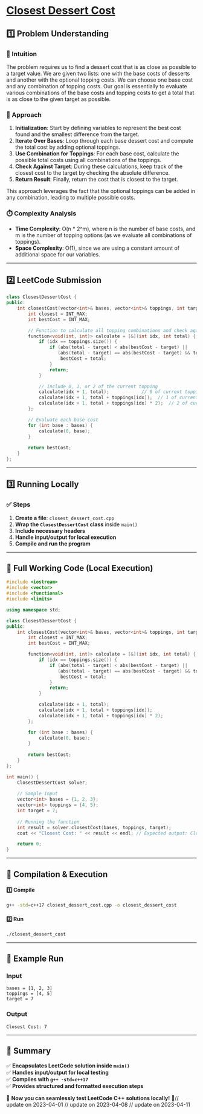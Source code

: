 # **[Closest Dessert Cost](https://leetcode.com/problems/closest-dessert-cost/description/)**  

## **1️⃣ Problem Understanding**  
### **📌 Intuition**  
The problem requires us to find a dessert cost that is as close as possible to a target value. We are given two lists: one with the base costs of desserts and another with the optional topping costs. We can choose one base cost and any combination of topping costs. Our goal is essentially to evaluate various combinations of the base costs and topping costs to get a total that is as close to the given target as possible.

### **🚀 Approach**  
1. **Initialization**: Start by defining variables to represent the best cost found and the smallest difference from the target.
2. **Iterate Over Bases**: Loop through each base dessert cost and compute the total cost by adding optional toppings.
3. **Use Combination for Toppings**: For each base cost, calculate the possible total costs using all combinations of the toppings.
4. **Check Against Target**: During these calculations, keep track of the closest cost to the target by checking the absolute difference.
5. **Return Result**: Finally, return the cost that is closest to the target.

This approach leverages the fact that the optional toppings can be added in any combination, leading to multiple possible costs.

### **⏱️ Complexity Analysis**  
- **Time Complexity**: O(n * 2^m), where n is the number of base costs, and m is the number of topping options (as we evaluate all combinations of toppings).
- **Space Complexity**: O(1), since we are using a constant amount of additional space for our variables.

---  

## **2️⃣ LeetCode Submission**  
```cpp
class ClosestDessertCost {
public:
    int closestCost(vector<int>& bases, vector<int>& toppings, int target) {
        int closest = INT_MAX;
        int bestCost = INT_MAX;

        // Function to calculate all topping combinations and check against target
        function<void(int, int)> calculate = [&](int idx, int total) {
            if (idx == toppings.size()) {
                if (abs(total - target) < abs(bestCost - target) || 
                   (abs(total - target) == abs(bestCost - target) && total < bestCost)) {
                    bestCost = total;
                }
                return;
            }

            // Include 0, 1, or 2 of the current topping
            calculate(idx + 1, total);            // 0 of current topping
            calculate(idx + 1, total + toppings[idx]);  // 1 of current topping
            calculate(idx + 1, total + toppings[idx] * 2);  // 2 of current topping
        };

        // Evaluate each base cost
        for (int base : bases) {
            calculate(0, base);
        }
        
        return bestCost;
    }
};
```  

---  

## **3️⃣ Running Locally**  
### **✅ Steps**  
1. **Create a file**: `closest_dessert_cost.cpp`  
2. **Wrap the `ClosestDessertCost` class** inside `main()`  
3. **Include necessary headers**  
4. **Handle input/output for local execution**  
5. **Compile and run the program**  

---  

## **📝 Full Working Code (Local Execution)**  
```cpp
#include <iostream>
#include <vector>
#include <functional>
#include <limits>

using namespace std;

class ClosestDessertCost {
public:
    int closestCost(vector<int>& bases, vector<int>& toppings, int target) {
        int closest = INT_MAX;
        int bestCost = INT_MAX;

        function<void(int, int)> calculate = [&](int idx, int total) {
            if (idx == toppings.size()) {
                if (abs(total - target) < abs(bestCost - target) || 
                   (abs(total - target) == abs(bestCost - target) && total < bestCost)) {
                    bestCost = total;
                }
                return;
            }

            calculate(idx + 1, total);
            calculate(idx + 1, total + toppings[idx]);
            calculate(idx + 1, total + toppings[idx] * 2);
        };

        for (int base : bases) {
            calculate(0, base);
        }
        
        return bestCost;
    }
};

int main() {
    ClosestDessertCost solver;
    
    // Sample Input 
    vector<int> bases = {1, 2, 3};
    vector<int> toppings = {4, 5};
    int target = 7;
    
    // Running the function
    int result = solver.closestCost(bases, toppings, target);
    cout << "Closest Cost: " << result << endl; // Expected output: Closest Cost: 7

    return 0;
}
```  

---  

## **🔧 Compilation & Execution**  
#### **1️⃣ Compile**  
```bash
g++ -std=c++17 closest_dessert_cost.cpp -o closest_dessert_cost
```  

#### **2️⃣ Run**  
```bash
./closest_dessert_cost
```  

---  

## **🎯 Example Run**  
### **Input**  
```
bases = [1, 2, 3]
toppings = [4, 5]
target = 7
```  
### **Output**  
```
Closest Cost: 7
```  

---  

## **📌 Summary**  
✅ **Encapsulates LeetCode solution inside `main()`**  
✅ **Handles input/output for local testing**  
✅ **Compiles with `g++ -std=c++17`**  
✅ **Provides structured and formatted execution steps**  

🚀 **Now you can seamlessly test LeetCode C++ solutions locally!** 🚀// update on 2023-04-01
// update on 2023-04-08
// update on 2023-04-11
